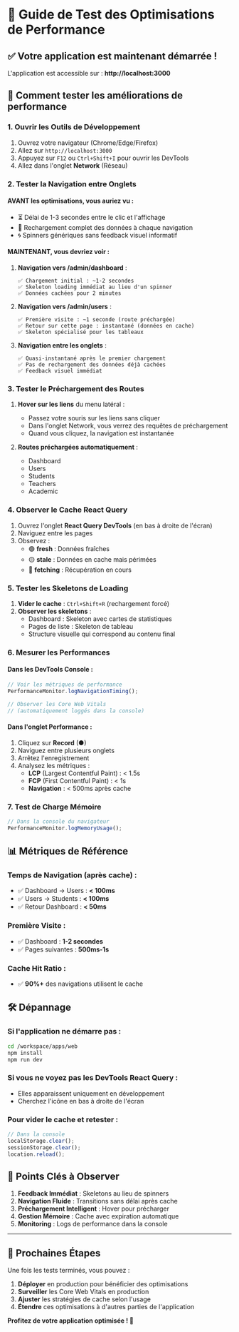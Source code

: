 # 🚀 Guide de Test des Optimisations de Performance

## ✅ Votre application est maintenant démarrée !

L'application est accessible sur : **http://localhost:3000**

## 🧪 Comment tester les améliorations de performance

### 1. **Ouvrir les Outils de Développement**

1. Ouvrez votre navigateur (Chrome/Edge/Firefox)
2. Allez sur `http://localhost:3000`
3. Appuyez sur `F12` ou `Ctrl+Shift+I` pour ouvrir les DevTools
4. Allez dans l'onglet **Network** (Réseau)

### 2. **Tester la Navigation entre Onglets**

#### **AVANT les optimisations, vous auriez vu :**
- ⏳ Délai de 1-3 secondes entre le clic et l'affichage
- 🔄 Rechargement complet des données à chaque navigation
- 🌀 Spinners génériques sans feedback visuel informatif

#### **MAINTENANT, vous devriez voir :**

1. **Navigation vers /admin/dashboard** :
   ```
   ✅ Chargement initial : ~1-2 secondes
   ✅ Skeleton loading immédiat au lieu d'un spinner
   ✅ Données cachées pour 2 minutes
   ```

2. **Navigation vers /admin/users** :
   ```
   ✅ Première visite : ~1 seconde (route préchargée)
   ✅ Retour sur cette page : instantané (données en cache)
   ✅ Skeleton spécialisé pour les tableaux
   ```

3. **Navigation entre les onglets** :
   ```
   ✅ Quasi-instantané après le premier chargement
   ✅ Pas de rechargement des données déjà cachées
   ✅ Feedback visuel immédiat
   ```

### 3. **Tester le Préchargement des Routes**

1. **Hover sur les liens** du menu latéral :
   - Passez votre souris sur les liens sans cliquer
   - Dans l'onglet Network, vous verrez des requêtes de préchargement
   - Quand vous cliquez, la navigation est instantanée

2. **Routes préchargées automatiquement** :
   - Dashboard
   - Users
   - Students
   - Teachers
   - Academic

### 4. **Observer le Cache React Query**

1. Ouvrez l'onglet **React Query DevTools** (en bas à droite de l'écran)
2. Naviguez entre les pages
3. Observez :
   - 🟢 **fresh** : Données fraîches
   - 🟡 **stale** : Données en cache mais périmées
   - 🔄 **fetching** : Récupération en cours

### 5. **Tester les Skeletons de Loading**

1. **Vider le cache** : `Ctrl+Shift+R` (rechargement forcé)
2. **Observer les skeletons** :
   - Dashboard : Skeleton avec cartes de statistiques
   - Pages de liste : Skeleton de tableau
   - Structure visuelle qui correspond au contenu final

### 6. **Mesurer les Performances**

#### **Dans les DevTools Console** :
```javascript
// Voir les métriques de performance
PerformanceMonitor.logNavigationTiming();

// Observer les Core Web Vitals
// (automatiquement loggés dans la console)
```

#### **Dans l'onglet Performance** :
1. Cliquez sur **Record** (●)
2. Naviguez entre plusieurs onglets
3. Arrêtez l'enregistrement
4. Analysez les métriques :
   - **LCP** (Largest Contentful Paint) : < 1.5s
   - **FCP** (First Contentful Paint) : < 1s
   - **Navigation** : < 500ms après cache

### 7. **Test de Charge Mémoire**

```javascript
// Dans la console du navigateur
PerformanceMonitor.logMemoryUsage();
```

## 📊 Métriques de Référence

### **Temps de Navigation (après cache)** :
- ✅ Dashboard → Users : **< 100ms**
- ✅ Users → Students : **< 100ms**
- ✅ Retour Dashboard : **< 50ms**

### **Première Visite** :
- ✅ Dashboard : **1-2 secondes**
- ✅ Pages suivantes : **500ms-1s**

### **Cache Hit Ratio** :
- ✅ **90%+** des navigations utilisent le cache

## 🛠️ Dépannage

### Si l'application ne démarre pas :
```bash
cd /workspace/apps/web
npm install
npm run dev
```

### Si vous ne voyez pas les DevTools React Query :
- Elles apparaissent uniquement en développement
- Cherchez l'icône en bas à droite de l'écran

### Pour vider le cache et retester :
```javascript
// Dans la console
localStorage.clear();
sessionStorage.clear();
location.reload();
```

## 🎯 Points Clés à Observer

1. **Feedback Immédiat** : Skeletons au lieu de spinners
2. **Navigation Fluide** : Transitions sans délai après cache
3. **Préchargement Intelligent** : Hover pour précharger
4. **Gestion Mémoire** : Cache avec expiration automatique
5. **Monitoring** : Logs de performance dans la console

---

## 🚀 Prochaines Étapes

Une fois les tests terminés, vous pouvez :
1. **Déployer** en production pour bénéficier des optimisations
2. **Surveiller** les Core Web Vitals en production
3. **Ajuster** les stratégies de cache selon l'usage
4. **Étendre** ces optimisations à d'autres parties de l'application

**Profitez de votre application optimisée ! 🎉**